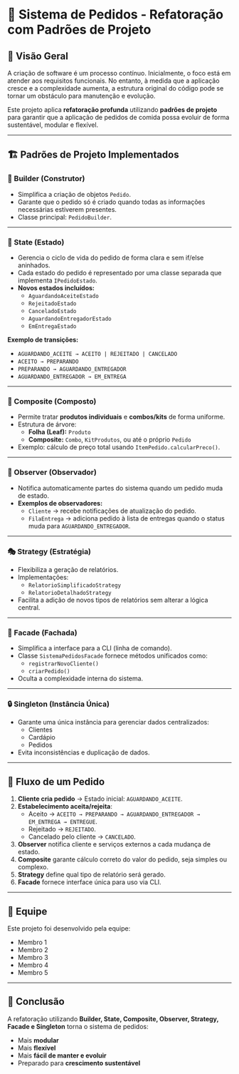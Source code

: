 # 🍔 Sistema de Pedidos - Refatoração com Padrões de Projeto

## 📌 Visão Geral
A criação de software é um processo contínuo. Inicialmente, o foco está em atender aos requisitos funcionais. No entanto, à medida que a aplicação cresce e a complexidade aumenta, a estrutura original do código pode se tornar um obstáculo para manutenção e evolução.  

Este projeto aplica **refatoração profunda** utilizando **padrões de projeto** para garantir que a aplicação de pedidos de comida possa evoluir de forma sustentável, modular e flexível.

---

## 🏗️ Padrões de Projeto Implementados

### 🔨 Builder (Construtor)
- Simplifica a criação de objetos `Pedido`.
- Garante que o pedido só é criado quando todas as informações necessárias estiverem presentes.
- Classe principal: `PedidoBuilder`.

---

### 🔄 State (Estado)
- Gerencia o ciclo de vida do pedido de forma clara e sem if/else aninhados.
- Cada estado do pedido é representado por uma classe separada que implementa `IPedidoEstado`.
- **Novos estados incluídos:**
  - `AguardandoAceiteEstado`
  - `RejeitadoEstado`
  - `CanceladoEstado`
  - `AguardandoEntregadorEstado`
  - `EmEntregaEstado`

**Exemplo de transições:**
- `AGUARDANDO_ACEITE → ACEITO | REJEITADO | CANCELADO`
- `ACEITO → PREPARANDO`
- `PREPARANDO → AGUARDANDO_ENTREGADOR`
- `AGUARDANDO_ENTREGADOR → EM_ENTREGA`

---

### 🧩 Composite (Composto)
- Permite tratar **produtos individuais** e **combos/kits** de forma uniforme.
- Estrutura de árvore:
  - **Folha (Leaf):** `Produto`
  - **Composite:** `Combo`, `KitProdutos`, ou até o próprio `Pedido`
- Exemplo: cálculo de preço total usando `ItemPedido.calcularPreco()`.

---

### 👀 Observer (Observador)
- Notifica automaticamente partes do sistema quando um pedido muda de estado.
- **Exemplos de observadores:**
  - `Cliente` → recebe notificações de atualização do pedido.
  - `FilaEntrega` → adiciona pedido à lista de entregas quando o status muda para `AGUARDANDO_ENTREGADOR`.

---

### 🎭 Strategy (Estratégia)
- Flexibiliza a geração de relatórios.
- Implementações:
  - `RelatorioSimplificadoStrategy`
  - `RelatorioDetalhadoStrategy`
- Facilita a adição de novos tipos de relatórios sem alterar a lógica central.

---

### 🧱 Facade (Fachada)
- Simplifica a interface para a CLI (linha de comando).
- Classe `SistemaPedidosFacade` fornece métodos unificados como:
  - `registrarNovoCliente()`
  - `criarPedido()`
- Oculta a complexidade interna do sistema.

---

### 🔒 Singleton (Instância Única)
- Garante uma única instância para gerenciar dados centralizados:
  - Clientes
  - Cardápio
  - Pedidos
- Evita inconsistências e duplicação de dados.

---

## 🚀 Fluxo de um Pedido
1. **Cliente cria pedido** → Estado inicial: `AGUARDANDO_ACEITE`.
2. **Estabelecimento aceita/rejeita**:
   - Aceito → `ACEITO → PREPARANDO → AGUARDANDO_ENTREGADOR → EM_ENTREGA → ENTREGUE`.
   - Rejeitado → `REJEITADO`.
   - Cancelado pelo cliente → `CANCELADO`.
3. **Observer** notifica cliente e serviços externos a cada mudança de estado.
4. **Composite** garante cálculo correto do valor do pedido, seja simples ou complexo.
5. **Strategy** define qual tipo de relatório será gerado.
6. **Facade** fornece interface única para uso via CLI.

---

## 👥 Equipe
Este projeto foi desenvolvido pela equipe:  
- Membro 1  
- Membro 2  
- Membro 3  
- Membro 4  
- Membro 5  

---

## 📌 Conclusão
A refatoração utilizando **Builder, State, Composite, Observer, Strategy, Facade e Singleton** torna o sistema de pedidos:
- Mais **modular**
- Mais **flexível**
- Mais **fácil de manter e evoluir**
- Preparado para **crescimento sustentável**
